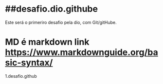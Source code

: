 # ##desafio.dio.githube
Este será o primeriro desafio pela dio, com Git/gitHube.
# MD é markdown link https://www.markdownguide.org/basic-syntax/
1.desafio.github
